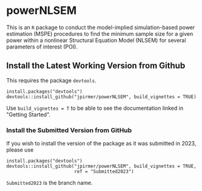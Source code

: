 # powerNLSEM

This is an `R` package to conduct the model-implied simulation-based power estimation (MSPE) procedures to find the minimum sample size for a given power within a nonlinear Structural Equation Model (NLSEM) for several parameters of interest (POI). 

## Install the Latest Working Version from Github
This requires the package `devtools`.

```{r, eval=FALSE}
install.packages("devtools")
devtools::install_github("jpirmer/powerNLSEM", build_vignettes = TRUE)
```

Use `build_vignettes = T` to be able to see the documentation linked in "Getting Started". 


### Install the Submitted Version from GitHub
If you wish to install the version of the package as it was submitted in 2023, please use

```{r, eval=FALSE}
install.packages("devtools")
devtools::install_github("jpirmer/powerNLSEM", build_vignettes = TRUE, 
                         ref = "Submitted2023")
```

`Submitted2023` is the branch name.

